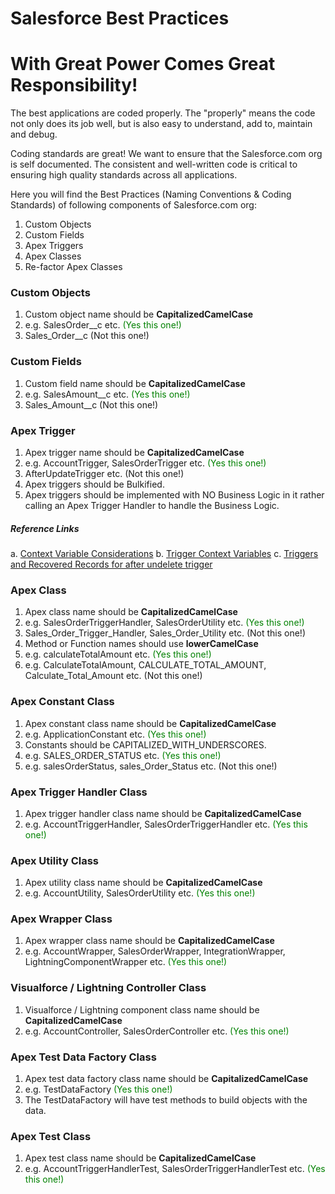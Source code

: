 # Salesforce Best Practices
# With Great Power Comes Great Responsibility!


The best applications are coded properly. The "properly" means the code not only does its job well, but is also easy to understand, add to, maintain and debug.

Coding standards are great! We want to ensure that the Salesforce.com org is self documented. The consistent and well-written code is critical to ensuring high quality standards across all applications. 

Here you will find the Best Practices (Naming Conventions & Coding Standards) of following components of Salesforce.com org:
1. Custom Objects
2. Custom Fields
3. Apex Triggers
4. Apex Classes
5. Re-factor Apex Classes

### Custom Objects
1. Custom object name should be <b>CapitalizedCamelCase</b>
2. e.g. SalesOrder__c etc. <font color="green">(Yes this one!)</font>
3. Sales_Order__c (Not this one!)

### Custom Fields
1. Custom field name should be <b>CapitalizedCamelCase</b>
2. e.g. SalesAmount__c etc. <font color="green">(Yes this one!)</font>
3. Sales_Amount__c (Not this one!)

### Apex Trigger
1. Apex trigger name should be <b>CapitalizedCamelCase</b>
2. e.g. AccountTrigger, SalesOrderTrigger etc. <font color="green">(Yes this one!)</font>
3. AfterUpdateTrigger etc. (Not this one!)
4. Apex triggers should be Bulkified.
5. Apex triggers should be implemented with NO Business Logic in it rather calling an Apex Trigger Handler to handle the Business Logic.
##### Reference Links
a. <a href="https://developer.salesforce.com/docs/atlas.en-us.apexcode.meta/apexcode/apex_triggers_context_variables_considerations.htm" target="_blank" alt="Context Variable Considerations">Context Variable Considerations</a>
b. <a href="https://developer.salesforce.com/docs/atlas.en-us.apexcode.meta/apexcode/apex_triggers_context_variables.htm" target="_blank" alt="Trigger Context Variables">Trigger Context Variables</a>
c. <a href="https://developer.salesforce.com/docs/atlas.en-us.apexcode.meta/apexcode/apex_triggers_recovered_records.htm" target="_blank" alt="Triggers and Recovered Records">Triggers and Recovered Records for after undelete trigger</a>


### Apex Class
1. Apex class name should be <b>CapitalizedCamelCase</b>
2. e.g. SalesOrderTriggerHandler, SalesOrderUtility etc. <font color="green">(Yes this one!)</font>
3. Sales_Order_Trigger_Handler, Sales_Order_Utility etc. (Not this one!)
4. Method or Function names should use <b>lowerCamelCase</b>
5. e.g. calculateTotalAmount etc. <font color="green">(Yes this one!)</font>
6. e.g. CalculateTotalAmount, CALCULATE_TOTAL_AMOUNT, Calculate_Total_Amount etc. (Not this one!)

### Apex Constant Class
1. Apex constant class name should be <b>CapitalizedCamelCase</b>
2. e.g. ApplicationConstant etc. <font color="green">(Yes this one!)</font>
2. Constants should be CAPITALIZED_WITH_UNDERSCORES.
3. e.g. SALES_ORDER_STATUS etc. <font color="green">(Yes this one!)</font>
4. e.g. salesOrderStatus, sales_Order_Status etc. (Not this one!)

### Apex Trigger Handler Class
1. Apex trigger handler class name should be <b>CapitalizedCamelCase</b>
2. e.g. AccountTriggerHandler, SalesOrderTriggerHandler etc. <font color="green">(Yes this one!)</font>

### Apex Utility Class
1. Apex utility class name should be <b>CapitalizedCamelCase</b>
2. e.g. AccountUtility, SalesOrderUtility etc. <font color="green">(Yes this one!)</font>

### Apex Wrapper Class
1. Apex wrapper class name should be <b>CapitalizedCamelCase</b>
2. e.g. AccountWrapper, SalesOrderWrapper, IntegrationWrapper, LightningComponentWrapper etc. <font color="green">(Yes this one!)</font>

### Visualforce / Lightning Controller Class
1. Visualforce / Lightning component class name should be <b>CapitalizedCamelCase</b>
2. e.g. AccountController, SalesOrderController etc. <font color="green">(Yes this one!)</font>

### Apex Test Data Factory Class
1. Apex test data factory class name should be <b>CapitalizedCamelCase</b>
2. e.g. TestDataFactory <font color="green">(Yes this one!)</font>
3. The TestDataFactory will have test methods to build objects with the data. 

### Apex Test Class
1. Apex test class name should be <b>CapitalizedCamelCase</b>
2. e.g. AccountTriggerHandlerTest, SalesOrderTriggerHandlerTest etc. <font color="green">(Yes this one!)</font>
